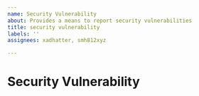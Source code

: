 ```yaml
---
name: Security Vulnerability
about: Provides a means to report security vulnerabilities
title: security vulnerability
labels: ''
assignees: xadhatter, smh812xyz

---
```


# Security Vulnerability

